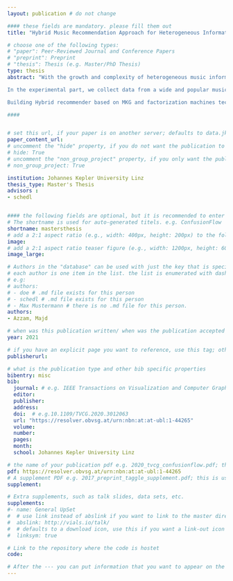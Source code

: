 ```yaml
---
layout: publication # do not change

#### these fields are mandatory. please fill them out
title: "Hybrid Music Recommendation Approach for Heterogeneous Information Network using Factorization Machines" # title of your publication 

# choose one of the following types:
# "paper": Peer-Reviewed Journal and Conference Papers
# "preprint": Preprint
# "thesis": Thesis (e.g. Master/PhD Thesis)
type: thesis
abstract: "With the growth and complexity of heterogeneous music information network, it becomes necessary to have a deep understanding of the interaction reasons to discover how the users choose their preferences in order to build more effective recommendation systems. Moreover, even when the recommendation model embeds user-item interactions, if we analyze the user preferences, we miss references to important content-based information or actual semantics of recommended items, which support the interpretation of a recommendation process. In this thesis, we will build a hybrid recommendation model based on content-based, context-based and collaborative filtering recommendation methods to leverage heterogeneous music information graph. To achieve this goal, a Music Information Knowledge Graph (MKG) is first constructed to encode different kinds of heterogeneous information, including the interactions between users, tracks and artists. Besides, we propose a hybrid music recommendation approach for MKG using factorization machines.

In the experimental part, we collect data from a wide and popular music platform called LastFM which contains a detailed profile of each user's musical taste and details of the tracks the user listens to. Moreover, we extend our dataset to be more effective by involving data about the content characteristic of the collected tracks (tracks content data) and the artists who sing these tracks (artists context data). Therefore, we get the content characteristic of the tracks from Spotify and we collect the artist details from DBpedia. Finally, all these data resources are integrated into MKG.

Building Hybrid recommender based on MKG and factorization machines techniques shows that dealing with relevant content and context information can be used to increase the recommendation accuracy and to improve the awareness of the reasons behind user's preferences." # insert the abstract of your publication between the quotes; you can use html e.g. to make links (<a></a>) or generate bold (<b></b>) etc. text 

####


# set this url, if your paper is on another server; defaults to data.jku-vds-lab.at
paper_content_url: 
# uncomment the "hide" property, if you do not want the publication to be displayed on the website (usually you don't need this)
# hide: True
# uncomment the "non_group_project" property, if you only want the publication to be displayed on your personal page (i.e. publications where you contributed, but does not have anything to do with the Vis Group e.g. Master Thesis,...)
# non_group_project: True

institution: Johannes Kepler University Linz 
thesis_type: Master's Thesis
advisors : 
- schedl


#### the following fields are optional, but it is recommended to enter as much information as possible
# The shortname is used for auto-generated titels. e.g. ConfusionFlow
shortname: mastersthesis
# add a 2:1 aspect ratio (e.g., width: 400px, height: 200px) to the folder /assets/images/papers/ e.g. 2020_tvcg_confusionflow.png
image: 
# add a 2:1 aspect ratio teaser figure (e.g., width: 1200px, height: 600px) to the folder /assets/images/papers/ e.g. 2020_tvcg_confusionflow_teaser.png
image_large: 

# Authors in the "database" can be used with just the key that is specified in the corresponding .md file (usually it is the lastname in lower case e.g. doe). Authors that do not have an individual page here should be stated with their full name (e.g. John Doe)
# each author is one item in the list. the list is enumerated with dashes ("-")
# e.g:
# authors:
# - doe # .md file exists for this person
# - schedl # .md file exists for this person
# - Max Mustermann # there is no .md file for this person.
authors:
- Azzam, Majd 

# when was this publication written/ when was the publication accepted (e.g. 2020)
year: 2021

# if you have an explicit page you want to reference, use this tag; otherwise it will be generated from your doi
publisherurl: 

# what is the publication type and other bib specific properties
bibentry: misc
bib:
  journal: # e.g. IEEE Transactions on Visualization and Computer Graphics (to appear)
  editor: 
  publisher: 
  address: 
  doi: 	# e.g.10.1109/TVCG.2020.3012063
  url: "https://resolver.obvsg.at/urn:nbn:at:at-ubl:1-44265"
  volume: 
  number: 
  pages: 
  month:
  school: Johannes Kepler University Linz 

# the name of your publication pdf e.g. 2020_tvcg_confusionflow.pdf; this is usually uploaded to the caleydo aws server
pdf: https://resolver.obvsg.at/urn:nbn:at:at-ubl:1-44265
# A supplement PDF e.g. 2017_preprint_taggle_supplement.pdf; this is usually uploaded to the caleydo aws server
supplement: 

# Extra supplements, such as talk slides, data sets, etc.
supplements:
#- name: General UpSet
#  # use link instead of abslink if you want to link to the master directory
#  abslink: http://vials.io/talk/
#  # defaults to a download icon, use this if you want a link-out icon
#  linksym: true

# Link to the repository where the code is hostet
code:

# After the --- you can put information that you want to appear on the website using markdown formatting or HTML. A good example are acknowledgements, extra references, an erratum, etc.
---
```






